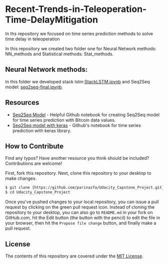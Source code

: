 # Recent-Trends-in-Teleoperation-Time-DelayMitigation
In ths repository we focused on time series prediction methods to solve time delay in teleoperation

In this repository we created two folder one for Neural Network methods: NN_methods and Statistical methods: Stat_methods. 

## Neural Network methods:

In this folder we developed stack lstm:[StackLSTM.ipynb](StackLSTM.ipynb)
and Seq2Seq model: [seq2seq-final.ipynb](seq2seq-final.ipynb). 


## Resources

* [Seq2Seq Model](https://github.com/guillaume-chevalier/seq2seq-signal-prediction) - Helpful Github notebook for creating Seq2Seq model for time series prediction with Bitcoin data values.
* [Seq2Seq model with keras](https://github.com/LukeTonin/keras-seq-2-seq-signal-prediction) - Github's notebook for time series prediction with keras library.


## How to Contribute

Find any typos? Have another resource you think should be included? Contributions are welcome!

First, fork this repository.
Next, clone this repository to your desktop to make changes.

```sh
$ git clone {https://github.com/parinazfa/Udacity_Capstone_Project.git}
$ cd Udacity_Capstone_Project
```

Once you've pushed changes to your local repository, you can issue a pull request by clicking on the green pull request icon.
Instead of cloning the repository to your desktop, you can also go to `README.md` in your fork on GitHub.com, hit the Edit button (the button with the pencil) to edit the file in your browser, then hit the `Propose file change` button, and finally make a pull request. 

## License

The contents of this repository are covered under the [MIT License](LICENSE).
